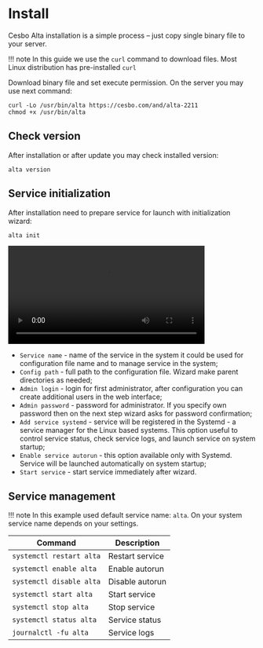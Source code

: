 # Install

Cesbo Alta installation is a simple process – just copy single binary file to your server.

!!! note
    In this guide we use the `curl` command to download files.
    Most Linux distribution has pre-installed `curl`

Download binary file and set execute permission. On the server you may use next command:

```
curl -Lo /usr/bin/alta https://cesbo.com/and/alta-2211
chmod +x /usr/bin/alta
```

## Check version

After installation or after update you may check installed version:

```
alta version
```

## Service initialization

After installation need to prepare service for launch with initialization wizard:

```
alta init
```

<video controls style="width:400px;">
    <source src="/en/alta/quick-start/alta-init.webm" type="video/webm" />
</video>

- `Service name` - name of the service in the system it could be used for configuration file name and to manage service in the system;
- `Config path` - full path to the configuration file. Wizard make parent directories as needed;
- `Admin login` - login for first administrator, after configuration you can create additional users in the web interface;
- `Admin password` - password for administrator. If you specify own password then on the next step wizard asks for password confirmation;
- `Add service systemd` - service will be registered in the Systemd - a service manager for the Linux based systems. This option useful to control service status, check service logs, and launch service on system startup;
- `Enable service autorun` - this option available only with Systemd. Service will be launched automatically on system startup;
- `Start service` - start service immediately after wizard.

## Service management

!!! note
    In this example used default service name: `alta`.
    On your system service name depends on your settings.

| Command | Description |
| --- | --- |
| `systemctl restart alta` | Restart service |
| `systemctl enable alta` | Enable autorun |
| `systemctl disable alta` | Disable autorun |
| `systemctl start alta` | Start service |
| `systemctl stop alta` | Stop service |
| `systemctl status alta` | Service status |
| `journalctl -fu alta` | Service logs |
